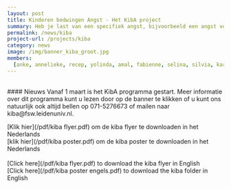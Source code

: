 ```yaml
---
layout: post
title: Kinderen bedwingen Angst - Het KibA project
summary: Heb je last van een specifiek angst, bijvoorbeeld een angst voor honden, hoogtes, injecties, onweer, het donker, spinnen of andere dieren? Dan is het KibA programma misschien wel iets voor jou!
permalink: /news/kiba
project-url: /projects/kiba
category: news
image: /img/banner_kiba_groot.jpg
members:
  [anke, annelieke, recep, yolinda, amal, fabienne, selina, silvia, karen]
---
```


<br>
#### Nieuws
Vanaf 1 maart is het KibA programma gestart. Meer informatie over dit programma kunt u lezen door op de banner te klikken of u kunt ons natuurlijk ook altijd bellen op 071-5276673 of mailen naar kiba@fsw.leidenuniv.nl.

[Klik hier](/pdf/kiba flyer.pdf) om de kiba flyer te downloaden in het Nederlands
<br>
[klik hier](/pdf/kiba poster.pdf) om de kiba poster te downloaden in het Nederlands
<br>
<br>
[Click here](/pdf/kiba flyer.pdf) to download the kiba flyer in English 
<br>
[Click here](/pdf/kiba poster engels.pdf) to download the kiba folder in English 
